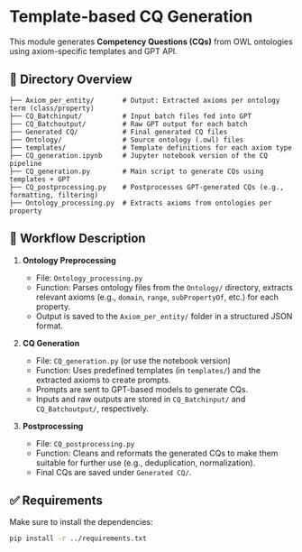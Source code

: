 # Template-based CQ Generation

This module generates **Competency Questions (CQs)** from OWL ontologies using axiom-specific templates and GPT API.

## 📁 Directory Overview

```
├── Axiom_per_entity/       # Output: Extracted axioms per ontology term (class/property)
├── CQ_Batchinput/          # Input batch files fed into GPT
├── CQ_Batchoutput/         # Raw GPT output for each batch
├── Generated CQ/           # Final generated CQ files
├── Ontology/               # Source ontology (.owl) files
├── templates/              # Template definitions for each axiom type
├── CQ_generation.ipynb     # Jupyter notebook version of the CQ pipeline
├── CQ_generation.py        # Main script to generate CQs using templates + GPT
├── CQ_postprocessing.py    # Postprocesses GPT-generated CQs (e.g., formatting, filtering)
├── Ontology_processing.py  # Extracts axioms from ontologies per property
```

## 🔧 Workflow Description

1. **Ontology Preprocessing**

   - File: `Ontology_processing.py`
   - Function: Parses ontology files from the `Ontology/` directory, extracts relevant axioms (e.g., `domain`, `range`, `subPropertyOf`, etc.) for each property.
   - Output is saved to the `Axiom_per_entity/` folder in a structured JSON format.

2. **CQ Generation**

   - File: `CQ_generation.py` (or use the notebook version)
   - Function: Uses predefined templates (in `templates/`) and the extracted axioms to create prompts.
   - Prompts are sent to GPT-based models to generate CQs.
   - Inputs and raw outputs are stored in `CQ_Batchinput/` and `CQ_Batchoutput/`, respectively.

3. **Postprocessing**

   - File: `CQ_postprocessing.py`
   - Function: Cleans and reformats the generated CQs to make them suitable for further use (e.g., deduplication, normalization).
   - Final CQs are saved under `Generated CQ/`.

## ✅ Requirements

Make sure to install the dependencies:

```bash
pip install -r ../requirements.txt
```


